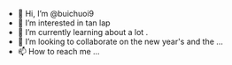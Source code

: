 - 👋 Hi, I’m @buichuoi9
- 👀 I’m interested in tan lap 
- 🌱 I’m currently learning about a lot .
- 💞️ I’m looking to collaborate on the new year's and the ...
- 📫 How to reach me ...

<!---
buichuoi9/buichuoi9 is a ✨ special ✨ repository because its `README.md` (this file) appears on your GitHub profile.
You can click the Preview link to take a look at your changes.
--->
